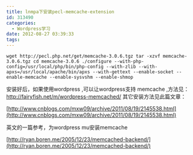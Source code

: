 ```yaml
---
title: lnmpa下安装pecl-memcache-extension
id: 313490
categories:
  - Wordpress学习
date: 2012-08-27 03:39:33
tags:
---
```


`wget http://pecl.php.net/get/memcache-3.0.6.tgz
tar -xzvf memcache-3.0.6.tgz
cd memcache-3.0.6
./configure --with-php-config=/usr/local/php/bin/php-config --with-zlib --with-apxs=/usr/local/apache/bin/apxs --with-gettext --enable-socket --enable-memcache --enable-sysvshm --enable-shmop`

安装好后，如果使用wordpress ,可以让wordpress支持 memcache ,方法见：
http://fairyfish.net/m/wordpress-memcached/
其它安装方法见此篇文章：

[http://www.cnblogs.com/mxw09/archive/2011/08/19/2145538.html](http://www.cnblogs.com/mxw09/archive/2011/08/19/2145538.html)

英文的一篇参考，为wordpress mu安装memcache

[http://ryan.boren.me/2005/12/23/memcached-backend/](http://ryan.boren.me/2005/12/23/memcached-backend/)